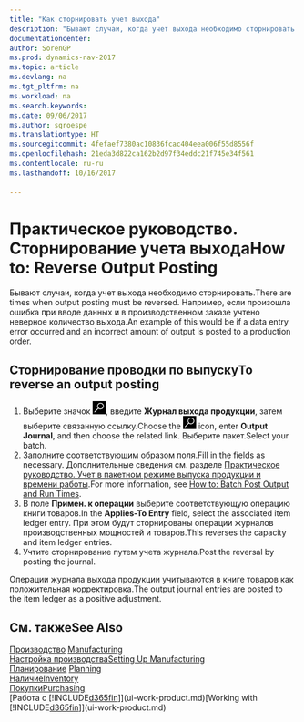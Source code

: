 ```yaml
---
title: "Как сторнировать учет выхода"
description: "Бывают случаи, когда учет выхода необходимо сторнировать. Например, если произошла ошибка при вводе данных и в производственном заказе учтено неверное количество выхода."
documentationcenter: 
author: SorenGP
ms.prod: dynamics-nav-2017
ms.topic: article
ms.devlang: na
ms.tgt_pltfrm: na
ms.workload: na
ms.search.keywords: 
ms.date: 09/06/2017
ms.author: sgroespe
ms.translationtype: HT
ms.sourcegitcommit: 4fefaef7380ac10836fcac404eea006f55d8556f
ms.openlocfilehash: 21eda3d822ca162b2d97f34eddc21f745e34f561
ms.contentlocale: ru-ru
ms.lasthandoff: 10/16/2017

---
```

# <a name="how-to-reverse-output-posting"></a><span data-ttu-id="f062f-104">Практическое руководство. Сторнирование учета выхода</span><span class="sxs-lookup"><span data-stu-id="f062f-104">How to: Reverse Output Posting</span></span>
<span data-ttu-id="f062f-105">Бывают случаи, когда учет выхода необходимо сторнировать.</span><span class="sxs-lookup"><span data-stu-id="f062f-105">There are times when output posting must be reversed.</span></span> <span data-ttu-id="f062f-106">Например, если произошла ошибка при вводе данных и в производственном заказе учтено неверное количество выхода.</span><span class="sxs-lookup"><span data-stu-id="f062f-106">An example of this would be if a data entry error occurred and an incorrect amount of output is posted to a production order.</span></span>  

## <a name="to-reverse-an-output-posting"></a><span data-ttu-id="f062f-107">Сторнирование проводки по выпуску</span><span class="sxs-lookup"><span data-stu-id="f062f-107">To reverse an output posting</span></span>  
1.  <span data-ttu-id="f062f-108">Выберите значок ![Поиск страницы или отчета](media/ui-search/search_small.png "Значок поиска страницы или отчета"), введите **Журнал выхода продукции**, затем выберите связанную ссылку.</span><span class="sxs-lookup"><span data-stu-id="f062f-108">Choose the ![Search for Page or Report](media/ui-search/search_small.png "Search for Page or Report icon") icon, enter **Output Journal**, and then choose the related link.</span></span> <span data-ttu-id="f062f-109">Выберите пакет.</span><span class="sxs-lookup"><span data-stu-id="f062f-109">Select your batch.</span></span>  
2. <span data-ttu-id="f062f-110">Заполните соответствующим образом поля.</span><span class="sxs-lookup"><span data-stu-id="f062f-110">Fill in the fields as necessary.</span></span> <span data-ttu-id="f062f-111">Дополнительные сведения см. разделе [Практическое руководство. Учет в пакетном режиме выпуска продукции и времени работы](production-how-to-post-output-quantity.md).</span><span class="sxs-lookup"><span data-stu-id="f062f-111">For more information, see [How to: Batch Post Output and Run Times](production-how-to-post-output-quantity.md).</span></span>
3.  <span data-ttu-id="f062f-112">В поле **Примен. к операции** выберите соответствующую операцию книги товаров.</span><span class="sxs-lookup"><span data-stu-id="f062f-112">In the **Applies-To Entry** field, select the associated item ledger entry.</span></span> <span data-ttu-id="f062f-113">При этом будут сторнированы операции журналов производственных мощностей и товаров.</span><span class="sxs-lookup"><span data-stu-id="f062f-113">This reverses the capacity and item ledger entries.</span></span>  
4. <span data-ttu-id="f062f-114">Учтите сторнирование путем учета журнала.</span><span class="sxs-lookup"><span data-stu-id="f062f-114">Post the reversal by posting the journal.</span></span>  

<span data-ttu-id="f062f-115">Операции журнала выхода продукции учитываются в книге товаров как положительная корректировка.</span><span class="sxs-lookup"><span data-stu-id="f062f-115">The output journal entries are posted to the item ledger as a positive adjustment.</span></span>  

## <a name="see-also"></a><span data-ttu-id="f062f-116">См. также</span><span class="sxs-lookup"><span data-stu-id="f062f-116">See Also</span></span>  
 <span data-ttu-id="f062f-117">[Производство](production-manage-manufacturing.md)  </span><span class="sxs-lookup"><span data-stu-id="f062f-117">[Manufacturing](production-manage-manufacturing.md)  </span></span>  
 [<span data-ttu-id="f062f-118">Настройка производства</span><span class="sxs-lookup"><span data-stu-id="f062f-118">Setting Up Manufacturing</span></span>](production-configure-production-processes.md)  
 <span data-ttu-id="f062f-119">[Планирование](production-planning.md)    </span><span class="sxs-lookup"><span data-stu-id="f062f-119">[Planning](production-planning.md)    </span></span>  
 [<span data-ttu-id="f062f-120">Наличие</span><span class="sxs-lookup"><span data-stu-id="f062f-120">Inventory</span></span>](inventory-manage-inventory.md)  
 [<span data-ttu-id="f062f-121">Покупки</span><span class="sxs-lookup"><span data-stu-id="f062f-121">Purchasing</span></span>](purchasing-manage-purchasing.md)  
 <span data-ttu-id="f062f-122">[Работа с [!INCLUDE[d365fin](includes/d365fin_md.md)]](ui-work-product.md)</span><span class="sxs-lookup"><span data-stu-id="f062f-122">[Working with [!INCLUDE[d365fin](includes/d365fin_md.md)]](ui-work-product.md)</span></span>  

